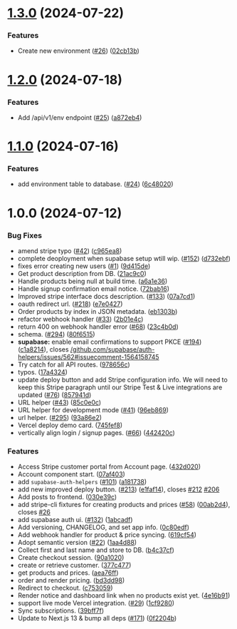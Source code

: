 # [1.3.0](https://github.com/QuantStack/qs.ai/compare/v1.2.0...v1.3.0) (2024-07-22)


### Features

* Create new environment ([#26](https://github.com/QuantStack/qs.ai/issues/26)) ([02cb13b](https://github.com/QuantStack/qs.ai/commit/02cb13b20f2e81d6d4c0b7af67d84b74b284e65b))

# [1.2.0](https://github.com/QuantStack/qs.ai/compare/v1.1.0...v1.2.0) (2024-07-18)


### Features

* Add /api/v1/env endpoint ([#25](https://github.com/QuantStack/qs.ai/issues/25)) ([a872eb4](https://github.com/QuantStack/qs.ai/commit/a872eb4e8db84791e3261c060533ef18398e5c61))

# [1.1.0](https://github.com/QuantStack/qs.ai/compare/v1.0.0...v1.1.0) (2024-07-16)


### Features

* add environment table to database. ([#24](https://github.com/QuantStack/qs.ai/issues/24)) ([6c48020](https://github.com/QuantStack/qs.ai/commit/6c4802021bab4b663cf23153c6759227f9c6d95e))

# 1.0.0 (2024-07-12)

### Bug Fixes

- amend stripe typo ([#42](https://github.com/QuantStack/qs.ai/issues/42)) ([c965ea8](https://github.com/QuantStack/qs.ai/commit/c965ea89afecbc624df497c3b9a981edfdc27727))
- complete deoployment when supabase setup wtill wip. ([#152](https://github.com/QuantStack/qs.ai/issues/152)) ([d732ebf](https://github.com/QuantStack/qs.ai/commit/d732ebf512f35af2ff05c47699885839ba1b88d6))
- fixes error creating new users ([#1](https://github.com/QuantStack/qs.ai/issues/1)) ([9d415de](https://github.com/QuantStack/qs.ai/commit/9d415deb95a10c16f1476359498dffae79bc6cc2))
- Get product description from DB. ([21ac9c0](https://github.com/QuantStack/qs.ai/commit/21ac9c0ac6a5a1ae58ccd3869f4328afaa5505b8))
- Handle products being null at build time. ([a6a1e36](https://github.com/QuantStack/qs.ai/commit/a6a1e368719ab09e5ee7094167cf4b783be80f3c))
- Handle signup confirmation email notice. ([72bab16](https://github.com/QuantStack/qs.ai/commit/72bab167680726d7d2a1619cc5db8ffab4cee3f1))
- Improved stripe interface docs description. ([#133](https://github.com/QuantStack/qs.ai/issues/133)) ([07a7cd1](https://github.com/QuantStack/qs.ai/commit/07a7cd1a138a00474c8fdb9e4827c6c846cf6fa6))
- oauth redirect url. ([#218](https://github.com/QuantStack/qs.ai/issues/218)) ([e7e0427](https://github.com/QuantStack/qs.ai/commit/e7e04277f53cdec26fc54fbbba3855a4c21a2b48))
- Order products by index in JSON metadata. ([eb1303b](https://github.com/QuantStack/qs.ai/commit/eb1303b112dc5e33b6b035ec7c160e516f4511e7))
- refactor webhook handler ([#33](https://github.com/QuantStack/qs.ai/issues/33)) ([2b01e4c](https://github.com/QuantStack/qs.ai/commit/2b01e4cffc7f7e0bdfd3cff6b6ac1b68b11ea7d2))
- return 400 on webhook handler error ([#68](https://github.com/QuantStack/qs.ai/issues/68)) ([23c4b0d](https://github.com/QuantStack/qs.ai/commit/23c4b0d337999597a01c45f0351d174bed25fa5e))
- schema. ([#294](https://github.com/QuantStack/qs.ai/issues/294)) ([80f6515](https://github.com/QuantStack/qs.ai/commit/80f65154d3572faf9f6493df8b0d4364d576b4bb))
- **supabase:** enable email confirmations to support PKCE ([#194](https://github.com/QuantStack/qs.ai/issues/194)) ([c1a8214](https://github.com/QuantStack/qs.ai/commit/c1a8214683c84be14b49f4a28e286022b3896200)), closes [/github.com/supabase/auth-helpers/issues/562#issuecomment-1564158745](https://github.com//github.com/supabase/auth-helpers/issues/562/issues/issuecomment-1564158745)
- Try catch for all API routes. ([978656c](https://github.com/QuantStack/qs.ai/commit/978656c719fc58331ce2ebb9b91f972eb5377d4b))
- typos. ([17a4324](https://github.com/QuantStack/qs.ai/commit/17a43247f78b8fd8b4b7ad15dea3ab215fd69e27))
- update deploy button and add Stripe configuration info. We will need to keep this Stripe paragraph until our Stripe Test & Live integrations are updated ([#76](https://github.com/QuantStack/qs.ai/issues/76)) ([857941d](https://github.com/QuantStack/qs.ai/commit/857941d8d7d2160b2232d4090550c74e94064ac7))
- URL helper ([#43](https://github.com/QuantStack/qs.ai/issues/43)) ([85c0e0c](https://github.com/QuantStack/qs.ai/commit/85c0e0c43bb21440ae9167cd01e3e0808d99cbb6))
- URL helper for development mode ([#41](https://github.com/QuantStack/qs.ai/issues/41)) ([96eb869](https://github.com/QuantStack/qs.ai/commit/96eb86968f91a6e99273bec86894fd3f0103fac1))
- url helper. ([#295](https://github.com/QuantStack/qs.ai/issues/295)) ([93a86e2](https://github.com/QuantStack/qs.ai/commit/93a86e29bc62a1f85292eab7f30bb91d9b6f7800))
- Vercel deploy demo card. ([745fef8](https://github.com/QuantStack/qs.ai/commit/745fef89ff5b1c01115dd7161ddafd13ce330afd))
- vertically align login / signup pages. ([#66](https://github.com/QuantStack/qs.ai/issues/66)) ([442420c](https://github.com/QuantStack/qs.ai/commit/442420ca8b02dc52c3306ccfad29b72a06dd5a38))

### Features

- Access Stripe customer portal from Account page. ([432d020](https://github.com/QuantStack/qs.ai/commit/432d02091458630ca4c626c0cb818267228d76d9))
- Account component start. ([07af403](https://github.com/QuantStack/qs.ai/commit/07af4034cb280e6e8e0ead775970ee83765472af))
- add `supabase-auth-helpers` ([#101](https://github.com/QuantStack/qs.ai/issues/101)) ([a181738](https://github.com/QuantStack/qs.ai/commit/a1817381424861689c7b507e85ff650d75f2c10e))
- add new improved deploy button. ([#213](https://github.com/QuantStack/qs.ai/issues/213)) ([e1faf14](https://github.com/QuantStack/qs.ai/commit/e1faf146e8951760a7d77004ca1cd3d829b373ae)), closes [#212](https://github.com/QuantStack/qs.ai/issues/212) [#206](https://github.com/QuantStack/qs.ai/issues/206)
- Add posts to frontend. ([030e39c](https://github.com/QuantStack/qs.ai/commit/030e39c1761d9d298bbab2cfa7dd4a6e8f2a01e7))
- add stripe-cli fixtures for creating products and prices ([#58](https://github.com/QuantStack/qs.ai/issues/58)) ([00ab2d4](https://github.com/QuantStack/qs.ai/commit/00ab2d49e88323ba32dfab61b23f7fe6db986949)), closes [#26](https://github.com/QuantStack/qs.ai/issues/26)
- add supabase auth ui. ([#132](https://github.com/QuantStack/qs.ai/issues/132)) ([1abcadf](https://github.com/QuantStack/qs.ai/commit/1abcadf7766cc132b713ccd420d81c888bb5fb2f))
- Add versioning, CHANGELOG, and set app info. ([0c80edf](https://github.com/QuantStack/qs.ai/commit/0c80edfe938ed2a62c6b5cc01ac7016edf054a98))
- Add webhook handler for product & price syncing. ([619cf54](https://github.com/QuantStack/qs.ai/commit/619cf540c5f81ac3469666ff58c1065545fb0420))
- Adopt semantic version ([#22](https://github.com/QuantStack/qs.ai/issues/22)) ([1aa4d88](https://github.com/QuantStack/qs.ai/commit/1aa4d88aca7f751c38391888b4b155c4a62be61b))
- Collect first and last name and store to DB. ([b4c37cf](https://github.com/QuantStack/qs.ai/commit/b4c37cfb492149eb480147a7d0572133cb5cb073))
- Create checkout session. ([90a1020](https://github.com/QuantStack/qs.ai/commit/90a10200271821c73f326f71880f34d9a74e2e8b))
- create or retrieve customer. ([377c477](https://github.com/QuantStack/qs.ai/commit/377c4779c2cebe8bc83e7de03f52b89a53b94e2f))
- get products and prices. ([aea76ff](https://github.com/QuantStack/qs.ai/commit/aea76ffbab092f42188abbbe3cd023b7cd42d3a1))
- order and render pricing. ([bd3dd98](https://github.com/QuantStack/qs.ai/commit/bd3dd980b00ef20bb35120969b3d7ac56f1a0337))
- Redirect to checkout. ([c753059](https://github.com/QuantStack/qs.ai/commit/c753059fe1a33acc0ff7c9c962744570219a1d77))
- Render notice and dashboard link when no products exist yet. ([4e16b91](https://github.com/QuantStack/qs.ai/commit/4e16b91a110a6731bc4324c25f0f7e50973c6bb5))
- support live mode Vercel integration. ([#29](https://github.com/QuantStack/qs.ai/issues/29)) ([1cf9280](https://github.com/QuantStack/qs.ai/commit/1cf9280a1e0193de695a084d949b33839f6ebc51))
- Sync subscriptions. ([39bff7f](https://github.com/QuantStack/qs.ai/commit/39bff7f0e52341c7b8513b244f9d9db2e0f1a65c))
- Update to Next.js 13 & bump all deps ([#171](https://github.com/QuantStack/qs.ai/issues/171)) ([0f2204b](https://github.com/QuantStack/qs.ai/commit/0f2204bf599d97fa4f1a5ffaae05f396149e284c))
